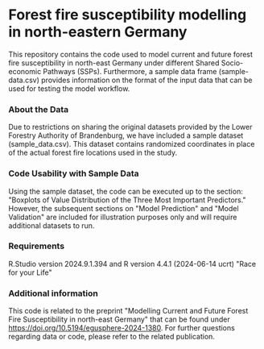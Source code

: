 # Forest fire susceptibility modelling in north-eastern Germany

This repository contains the code used to model current and future forest fire susceptibility in north-east Germany under different Shared Socio-economic Pathways (SSPs). Furthermore, a sample data frame (sample-data.csv) provides information on the format of the input data that can be used for testing the model workflow. 

### About the Data
Due to restrictions on sharing the original datasets provided by the Lower Forestry Authority of Brandenburg, we have included a sample dataset (sample_data.csv). This dataset contains randomized coordinates in place of the actual forest fire locations used in the study.

### Code Usability with Sample Data
Using the sample dataset, the code can be executed up to the section: "Boxplots of Value Distribution of the Three Most Important Predictors."
However, the subsequent sections on "Model Prediction" and "Model Validation" are included for illustration purposes only and will require additional datasets to run.

### Requirements
R.Studio version 2024.9.1.394 and R version 4.4.1 (2024-06-14 ucrt) "Race for your Life"

### Additional information
This code is related to the preprint "Modelling Current and Future Forest Fire Susceptibility in north-east Germany" that can be found under https://doi.org/10.5194/egusphere-2024-1380. 
For further questions regarding data or code, please refer to the related publication.
